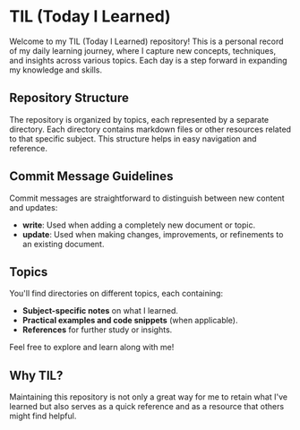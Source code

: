 # TIL (Today I Learned)
Welcome to my TIL (Today I Learned) repository! This is a personal record of my daily learning journey, where I capture new concepts, techniques, and insights across various topics. Each day is a step forward in expanding my knowledge and skills.

## Repository Structure
The repository is organized by topics, each represented by a separate directory. Each directory contains markdown files or other resources related to that specific subject. This structure helps in easy navigation and reference.

## Commit Message Guidelines
Commit messages are straightforward to distinguish between new content and updates:

* **write**: Used when adding a completely new document or topic.
* **update**: Used when making changes, improvements, or refinements to an existing document.

## Topics
You'll find directories on different topics, each containing:

* **Subject-specific notes** on what I learned.
* **Practical examples and code snippets** (when applicable).
* **References** for further study or insights.

Feel free to explore and learn along with me!

## Why TIL?
Maintaining this repository is not only a great way for me to retain what I've learned but also serves as a quick reference and as a resource that others might find helpful.
